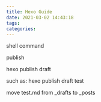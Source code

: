 ```yaml
---
title: Hexo Guide
date: 2021-03-02 14:43:18
tags:
categories:
---
```


shell command 

publish

hexo publish draft <fileName>

such as: hexo publish draft test

move test.md from _drafts to _posts